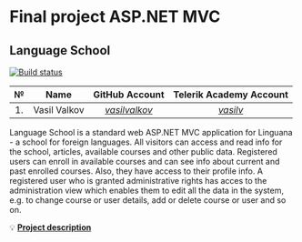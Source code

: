 # Final project ASP.NET MVC

## Language School


[![Build status](https://ci.appveyor.com/api/projects/status/mro72syj8xyll3qj/branch/master?svg=true)](https://ci.appveyor.com/project/vasilvalkov/languageschool/branch/master)


|№  |   Name       |              GitHub Аccount                   |                Telerik Academy Аccount                   |
|:-:|:------------:|:---------------------------------------------:|:--------------------------------------------------------:|
|1. |Vasil Valkov  |[_vasilvalkov_](https://github.com/vasilvalkov)|[_vasilv_](http://telerikacademy.com/Users/vasilv)        |


Language School is a standard web ASP.NET MVC application for Linguana - a school for foreign languages. All visitors can access and read info for the school, articles, available courses and other public data. 
Registered users can enroll in available courses and can see info about current and past enrolled courses. Also, they have access to their profile info.
A registered user who is granted administrative rights has acces to the administration view which enables them to edit all the data in the system, e.g. to change course or user details, add or delete course or user and so on.

:bulb: [**Project description**](./Project-description.md)
